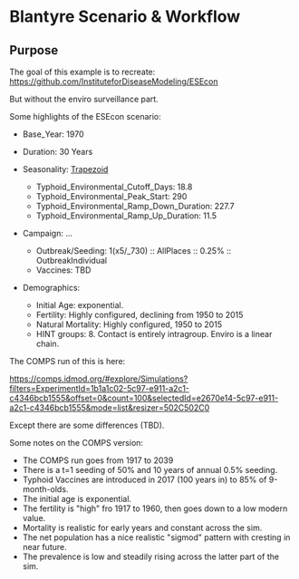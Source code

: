 # Blantyre Scenario & Workflow

## Purpose

The goal of this example is to recreate: https://github.com/InstituteforDiseaseModeling/ESEcon

But without the enviro surveillance part.

Some highlights of the ESEcon scenario:
- Base_Year: 1970
- Duration: 30 Years
- Seasonality: [Trapezoid](https://github.com/MIzzo-IDM/EMOD-docs/blob/master/emod/images/Typhoid/enviro-amplification3.PNG)
    - Typhoid_Environmental_Cutoff_Days: 18.8
    - Typhoid_Environmental_Peak_Start: 290
    - Typhoid_Environmental_Ramp_Down_Duration: 227.7
    - Typhoid_Environmental_Ramp_Up_Duration: 11.5

- Campaign: ...
    - Outbreak/Seeding: 1(x5/_730) :: AllPlaces :: 0.25% :: OutbreakIndividual
    - Vaccines: TBD
- Demographics:
    - Initial Age: exponential.
    - Fertility: Highly configured, declining from 1950 to 2015
    - Natural Mortality: Highly configured, 1950 to 2015
    - HINT groups: 8. Contact is entirely intragroup. Enviro is a linear chain.


The COMPS run of this is here:

https://comps.idmod.org/#explore/Simulations?filters=ExperimentId=1b1a1c02-5c97-e911-a2c1-c4346bcb1555&offset=0&count=100&selectedId=e2670e14-5c97-e911-a2c1-c4346bcb1555&mode=list&resizer=502C502C0

Except there are some differences (TBD).

Some notes on the COMPS version:
- The COMPS run goes from 1917 to 2039
- There is a t=1 seeding of 50% and 10 years of annual 0.5% seeding.
- Typhoid Vaccines are introduced in 2017 (100 years in) to 85% of 9-month-olds.
- The initial age is exponential.
- The fertility is "high" fro 1917 to 1960, then goes down to a low modern value.
- Mortality is realistic for early years and constant across the sim.
- The net population has a nice realistic "sigmod" pattern with cresting in near future.
- The prevalence is low and steadily rising across the latter part of the sim.
